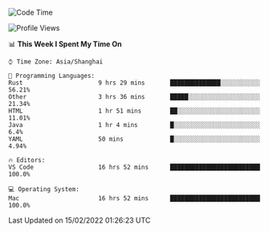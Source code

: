 <!--START_SECTION:waka-->
![Code Time](http://img.shields.io/badge/Code%20Time-990%20hrs%2052%20mins-blue)

![Profile Views](http://img.shields.io/badge/Profile%20Views-32-blue)

📊 **This Week I Spent My Time On** 

```text
⌚︎ Time Zone: Asia/Shanghai

💬 Programming Languages: 
Rust                     9 hrs 29 mins       ██████████████░░░░░░░░░░░   56.21% 
Other                    3 hrs 36 mins       █████░░░░░░░░░░░░░░░░░░░░   21.34% 
HTML                     1 hr 51 mins        ██░░░░░░░░░░░░░░░░░░░░░░░   11.01% 
Java                     1 hr 4 mins         █░░░░░░░░░░░░░░░░░░░░░░░░   6.4% 
YAML                     50 mins             █░░░░░░░░░░░░░░░░░░░░░░░░   4.94%

🔥 Editors: 
VS Code                  16 hrs 52 mins      █████████████████████████   100.0%

💻 Operating System: 
Mac                      16 hrs 52 mins      █████████████████████████   100.0%

```


 Last Updated on 15/02/2022 01:26:23 UTC
<!--END_SECTION:waka-->
